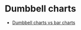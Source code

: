 # Dumbbell charts

- [Dumbbell charts vs bar charts](https://towardsdatascience.com/need-to-emphasize-change-in-your-dashboard-forget-bar-charts-use-dumbbell-charts-instead-84b97c591f12)

